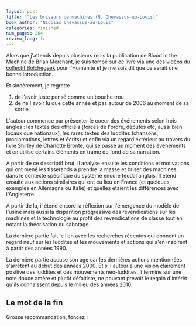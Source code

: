 ```yaml
---
layout: post
title:  "Les briseurs de machines (N. Chevassus-au-Louis)"
book_author: "Nicolas Chevassus-au-Louis"
categories: finished
num_pages: 264
review_lang: fr
---
```


Alors que j'attends depuis plusieurs mois la publication de Blood in the Machine de Brian Merchant, je suis tombé sur ce livre via une des [vidéos du collectif Bolchegeek](https://youtu.be/1bppWMNlyd4) pour l'Humanité et je me suis dit que ce serait une bonne introduction.

Et sincèrement, je regrette
1. de l'avoir juste pensé comme un bouche trou
2. de ne l'avoir lu que cette année et pas autour de 2006 au moment de sa sortie.

L'auteur commence par présenter le coeur des événements selon trois angles : les textes des officiels (forces de l'ordre, députés etc, aussi bien locaux que nationaux), les rares textes des luddites (chansons, proclamations, lettres et écrits) et enfin via un regard extérieur au travers du livre Shirley de Charlotte Bronte, qui se passe au moment des événements et en utilise certains éléments en trame de fond de sa narration.

A partir de ce descriptif brut, il analyse ensuite les conditions et motivations qui ont mené les tisserands a prendre la masse et briser des machines, dans le contexte spécifique du système encore féodal anglais. 
Il étend ensuite aux actions similaires qui ont eu lieu en France (et quelques exemples en Allemagne ou Italie) et quelles étaient les différences avec l'Angleterre.

A partir de la, il étend encore la réflexion sur l'émergence du modèle de l'usine mais aussi la disparition progressive des revendications sur les machines et la technologie au profit des revendications de classe tout en notant la théorisation du sabotage.

La dernière partie fait le lien avec les recherches récentes qui donnent un regard neuf sur les luddites et les mouvements et actions qui s'en inspirent à partir des années 1990.

La dernière partie accuse son age car les dernières actions mentionnées s'arrêtent au début des années 2000. Et si l'auteur a une vision clairement positive des luddites et des mouvements néo-luddites, il termine sur une note douce amère et plutôt défaitiste, ne pouvant prévoir le regain d'intérêt qu'ils connaissent depuis le milieu des années 2010.

## Le mot de la fin

Grosse recommandation, foncez !